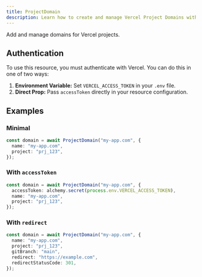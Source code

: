 ```yaml
---
title: ProjectDomain
description: Learn how to create and manage Vercel Project Domains with Alchemy
---
```


Add and manage domains for Vercel projects.

## Authentication

To use this resource, you must authenticate with Vercel. You can do this in one of two ways:

1. **Environment Variable:** Set `VERCEL_ACCESS_TOKEN` in your `.env` file.
2. **Direct Prop:** Pass `accessToken` directly in your resource configuration.

## Examples

### Minimal

```ts
const domain = await ProjectDomain("my-app.com", {
  name: "my-app.com",
  project: "prj_123",
});
```

### With `accessToken`

```ts
const domain = await ProjectDomain("my-app.com", {
  accessToken: alchemy.secret(process.env.VERCEL_ACCESS_TOKEN),
  name: "my-app.com",
  project: "prj_123",
});
```

### With `redirect`

```ts
const domain = await ProjectDomain("my-app.com", {
  name: "my-app.com",
  project: "prj_123",
  gitBranch: "main",
  redirect: "https://example.com",
  redirectStatusCode: 301,
});
```
